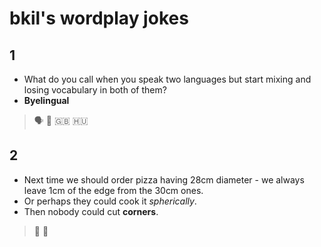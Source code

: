 # bkil's wordplay jokes

## 1
- What do you call when you speak two languages but start mixing and losing vocabulary in both of them?
- **Byelingual**

> 🗣️ 💬 🇬🇧 🇭🇺

## 2
- Next time we should order pizza having 28cm diameter - we always leave 1cm of the edge from the 30cm ones.
- Or perhaps they could cook it _spherically_.
- Then nobody could cut **corners**.

> 🍕 🔪
